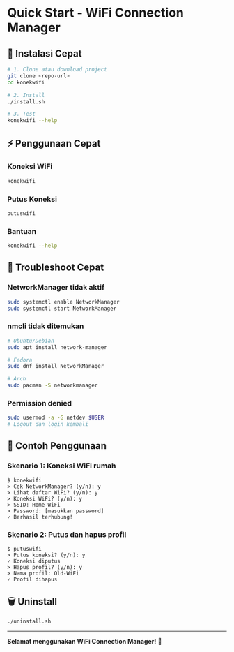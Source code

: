 # Quick Start - WiFi Connection Manager

## 🚀 Instalasi Cepat

```bash
# 1. Clone atau download project
git clone <repo-url>
cd konekwifi

# 2. Install
./install.sh

# 3. Test
konekwifi --help
```

## ⚡ Penggunaan Cepat

### Koneksi WiFi

```bash
konekwifi
```

### Putus Koneksi

```bash
putuswifi
```

### Bantuan

```bash
konekwifi --help
```

## 🔧 Troubleshoot Cepat

### NetworkManager tidak aktif

```bash
sudo systemctl enable NetworkManager
sudo systemctl start NetworkManager
```

### nmcli tidak ditemukan

```bash
# Ubuntu/Debian
sudo apt install network-manager

# Fedora
sudo dnf install NetworkManager

# Arch
sudo pacman -S networkmanager
```

### Permission denied

```bash
sudo usermod -a -G netdev $USER
# Logout dan login kembali
```

## 📱 Contoh Penggunaan

### Skenario 1: Koneksi WiFi rumah

```
$ konekwifi
> Cek NetworkManager? (y/n): y
> Lihat daftar WiFi? (y/n): y
> Koneksi WiFi? (y/n): y
> SSID: Home-WiFi
> Password: [masukkan password]
✓ Berhasil terhubung!
```

### Skenario 2: Putus dan hapus profil

```
$ putuswifi
> Putus koneksi? (y/n): y
✓ Koneksi diputus
> Hapus profil? (y/n): y
> Nama profil: Old-WiFi
✓ Profil dihapus
```

## 🗑️ Uninstall

```bash
./uninstall.sh
```

---

**Selamat menggunakan WiFi Connection Manager!** 🎉
